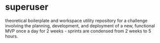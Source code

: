 # superuser
theoretical boilerplate and workspace utility repository for a challenge involving the planning, development, and deployment of a new, functional MVP once a day for 2 weeks - sprints are condensed from 2 weeks to 5 hours.
